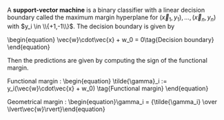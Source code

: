 A **support-vector machine** is a binary classifier with a linear decision boundary called the maximum margin hyperplane for $(\vec{x}_1, y_1), \dots, (\vec{x}_n, y_n)$ with $y_i \in \\{+1,-1\\}$. The decision boundary is given by

\begin{equation}
\vec{w}\cdot\vec{x} + w_0 = 0\tag{Decision boundary}
\end{equation}

Then the predictions are given by computing the sign of the functional margin.

Functional margin
: \begin{equation}
\tilde{\gamma}_i := y_i(\vec{w}\cdot\vec{x} + w_0) \tag{Functional margin}
\end{equation}

Geometrical margin
: \begin{equation}\gamma_i = {\tilde{\gamma_i} \over \lvert\vec{w}\rvert}\end{equation}

